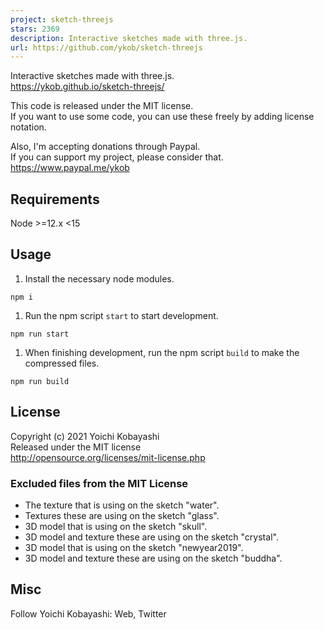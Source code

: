 ```yaml
---
project: sketch-threejs
stars: 2369
description: Interactive sketches made with three.js.
url: https://github.com/ykob/sketch-threejs
---
```


Interactive sketches made with three.js.  
https://ykob.github.io/sketch-threejs/

This code is released under the MIT license.  
If you want to use some code, you can use these freely by adding license notation.

Also, I'm accepting donations through Paypal.  
If you can support my project, please consider that.  
https://www.paypal.me/ykob

Requirements
------------

Node >=12.x <15

Usage
-----

1.  Install the necessary node modules.

```
npm i
```

1.  Run the npm script `start` to start development.

```
npm run start
```

1.  When finishing development, run the npm script `build` to make the compressed files.

```
npm run build
```

License
-------

Copyright (c) 2021 Yoichi Kobayashi  
Released under the MIT license  
http://opensource.org/licenses/mit-license.php

### Excluded files from the MIT License

-   The texture that is using on the sketch "water".
-   Textures these are using on the sketch "glass".
-   3D model that is using on the sketch "skull".
-   3D model and texture these are using on the sketch "crystal".
-   3D model that is using on the sketch "newyear2019".
-   3D model and texture these are using on the sketch "buddha".

Misc
----

Follow Yoichi Kobayashi: Web, Twitter
